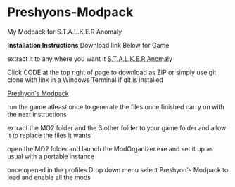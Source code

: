 # Preshyons-Modpack
My Modpack for S.T.A.L.K.E.R Anomaly

**Installation Instructions**
Download link Below for Game

extract it to any where you want it
[S.T.A.L.K.E.R Anomaly](https://www.moddb.com/mods/stalker-anomaly)


Click CODE at the top right of page to download as ZIP or simply use git clone with link in a Windows Terminal if git is installed

[Preshyon's Modpack]()

run the game atleast once to generate the files once finished carry on with the next instructions

extract the MO2 folder and the 3 other folder to your game folder and allow it to replace the files it wants

open the MO2 folder and launch the ModOrganizer.exe and set it up as usual with a portable instance

once opened in the profiles Drop down menu select Preshyon's Modpack to load and enable all the mods
